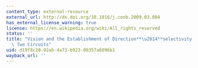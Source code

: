 ```yaml
---
content_type: external-resource
external_url: http://dx.doi.org/10.1016/j.conb.2009.03.004
has_external_license_warning: true
license: https://en.wikipedia.org/wiki/All_rights_reserved
status: ''
title: "Vision and the Establishment of Direction**\u2014**selectivity: a Tale of\
  \ Two Circuits"
uid: d19f8c20-92ab-4a73-b923-09357a6096b1
wayback_url: ''
---
```

